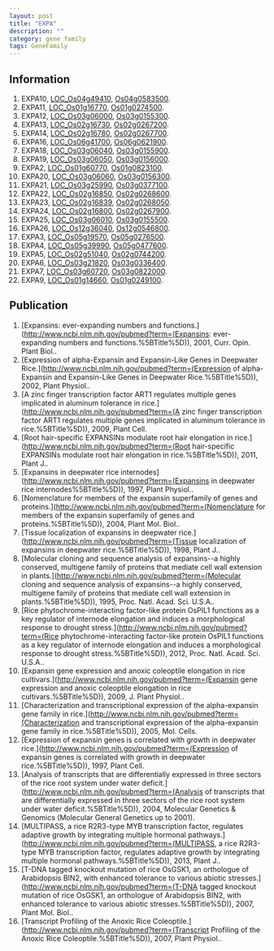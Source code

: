```yaml
---
layout: post
title: "EXPA"
description: ""
category: gene family
tags: GeneFamily
---
```


## Information
1. EXPA10, [LOC_Os04g49410](http://rice.plantbiology.msu.edu/cgi-bin/ORF_infopage.cgi?orf=LOC_Os04g49410), [Os04g0583500](http://rapdb.dna.affrc.go.jp/viewer/gbrowse_details/irgsp1?name=Os04g0583500).
2. EXPA11, [LOC_Os01g16770](http://rice.plantbiology.msu.edu/cgi-bin/ORF_infopage.cgi?orf=LOC_Os01g16770), [Os01g0274500](http://rapdb.dna.affrc.go.jp/viewer/gbrowse_details/irgsp1?name=Os01g0274500).
3. EXPA12, [LOC_Os03g06000](http://rice.plantbiology.msu.edu/cgi-bin/ORF_infopage.cgi?orf=LOC_Os03g06000), [Os03g0155300](http://rapdb.dna.affrc.go.jp/viewer/gbrowse_details/irgsp1?name=Os03g0155300).
4. EXPA13, [LOC_Os02g16730](http://rice.plantbiology.msu.edu/cgi-bin/ORF_infopage.cgi?orf=LOC_Os02g16730), [Os02g0267200](http://rapdb.dna.affrc.go.jp/viewer/gbrowse_details/irgsp1?name=Os02g0267200).
5. EXPA14, [LOC_Os02g16780](http://rice.plantbiology.msu.edu/cgi-bin/ORF_infopage.cgi?orf=LOC_Os02g16780), [Os02g0267700](http://rapdb.dna.affrc.go.jp/viewer/gbrowse_details/irgsp1?name=Os02g0267700).
6. EXPA16, [LOC_Os06g41700](http://rice.plantbiology.msu.edu/cgi-bin/ORF_infopage.cgi?orf=LOC_Os06g41700), [Os06g0621900](http://rapdb.dna.affrc.go.jp/viewer/gbrowse_details/irgsp1?name=Os06g0621900).
7. EXPA18, [LOC_Os03g06040](http://rice.plantbiology.msu.edu/cgi-bin/ORF_infopage.cgi?orf=LOC_Os03g06040), [Os03g0155900](http://rapdb.dna.affrc.go.jp/viewer/gbrowse_details/irgsp1?name=Os03g0155900).
8. EXPA19, [LOC_Os03g06050](http://rice.plantbiology.msu.edu/cgi-bin/ORF_infopage.cgi?orf=LOC_Os03g06050), [Os03g0156000](http://rapdb.dna.affrc.go.jp/viewer/gbrowse_details/irgsp1?name=Os03g0156000).
9. EXPA2, [LOC_Os01g60770](http://rice.plantbiology.msu.edu/cgi-bin/ORF_infopage.cgi?orf=LOC_Os01g60770), [Os01g0823100](http://rapdb.dna.affrc.go.jp/viewer/gbrowse_details/irgsp1?name=Os01g0823100).
10. EXPA20, [LOC_Os03g06060](http://rice.plantbiology.msu.edu/cgi-bin/ORF_infopage.cgi?orf=LOC_Os03g06060), [Os03g0156300](http://rapdb.dna.affrc.go.jp/viewer/gbrowse_details/irgsp1?name=Os03g0156300).
11. EXPA21, [LOC_Os03g25990](http://rice.plantbiology.msu.edu/cgi-bin/ORF_infopage.cgi?orf=LOC_Os03g25990), [Os03g0377100](http://rapdb.dna.affrc.go.jp/viewer/gbrowse_details/irgsp1?name=Os03g0377100).
12. EXPA22, [LOC_Os02g16850](http://rice.plantbiology.msu.edu/cgi-bin/ORF_infopage.cgi?orf=LOC_Os02g16850), [Os02g0268600](http://rapdb.dna.affrc.go.jp/viewer/gbrowse_details/irgsp1?name=Os02g0268600).
13. EXPA23, [LOC_Os02g16839](http://rice.plantbiology.msu.edu/cgi-bin/ORF_infopage.cgi?orf=LOC_Os02g16839), [Os02g0268050](http://rapdb.dna.affrc.go.jp/viewer/gbrowse_details/irgsp1?name=Os02g0268050).
14. EXPA24, [LOC_Os02g16800](http://rice.plantbiology.msu.edu/cgi-bin/ORF_infopage.cgi?orf=LOC_Os02g16800), [Os02g0267900](http://rapdb.dna.affrc.go.jp/viewer/gbrowse_details/irgsp1?name=Os02g0267900).
15. EXPA25, [LOC_Os03g06010](http://rice.plantbiology.msu.edu/cgi-bin/ORF_infopage.cgi?orf=LOC_Os03g06010), [Os03g0155500](http://rapdb.dna.affrc.go.jp/viewer/gbrowse_details/irgsp1?name=Os03g0155500).
16. EXPA26, [LOC_Os12g36040](http://rice.plantbiology.msu.edu/cgi-bin/ORF_infopage.cgi?orf=LOC_Os12g36040), [Os12g0546800](http://rapdb.dna.affrc.go.jp/viewer/gbrowse_details/irgsp1?name=Os12g0546800).
17. EXPA3, [LOC_Os05g19570](http://rice.plantbiology.msu.edu/cgi-bin/ORF_infopage.cgi?orf=LOC_Os05g19570), [Os05g0276500](http://rapdb.dna.affrc.go.jp/viewer/gbrowse_details/irgsp1?name=Os05g0276500).
18. EXPA4, [LOC_Os05g39990](http://rice.plantbiology.msu.edu/cgi-bin/ORF_infopage.cgi?orf=LOC_Os05g39990), [Os05g0477600](http://rapdb.dna.affrc.go.jp/viewer/gbrowse_details/irgsp1?name=Os05g0477600).
19. EXPA5, [LOC_Os02g51040](http://rice.plantbiology.msu.edu/cgi-bin/ORF_infopage.cgi?orf=LOC_Os02g51040), [Os02g0744200](http://rapdb.dna.affrc.go.jp/viewer/gbrowse_details/irgsp1?name=Os02g0744200).
20. EXPA6, [LOC_Os03g21820](http://rice.plantbiology.msu.edu/cgi-bin/ORF_infopage.cgi?orf=LOC_Os03g21820), [Os03g0336400](http://rapdb.dna.affrc.go.jp/viewer/gbrowse_details/irgsp1?name=Os03g0336400).
21. EXPA7, [LOC_Os03g60720](http://rice.plantbiology.msu.edu/cgi-bin/ORF_infopage.cgi?orf=LOC_Os03g60720), [Os03g0822000](http://rapdb.dna.affrc.go.jp/viewer/gbrowse_details/irgsp1?name=Os03g0822000).
22. EXPA9, [LOC_Os01g14660](http://rice.plantbiology.msu.edu/cgi-bin/ORF_infopage.cgi?orf=LOC_Os01g14660), [Os01g0249100](http://rapdb.dna.affrc.go.jp/viewer/gbrowse_details/irgsp1?name=Os01g0249100).

## Publication
1. [Expansins: ever-expanding numbers and functions.](http://www.ncbi.nlm.nih.gov/pubmed?term=(Expansins: ever-expanding numbers and functions.%5BTitle%5D)), 2001, Curr. Opin. Plant Biol..
2. [Expression of alpha-Expansin and Expansin-Like Genes in Deepwater Rice.](http://www.ncbi.nlm.nih.gov/pubmed?term=(Expression of alpha-Expansin and Expansin-Like Genes in Deepwater Rice.%5BTitle%5D)), 2002, Plant Physiol..
3. [A zinc finger transcription factor ART1 regulates multiple genes implicated in aluminum tolerance in rice.](http://www.ncbi.nlm.nih.gov/pubmed?term=(A zinc finger transcription factor ART1 regulates multiple genes implicated in aluminum tolerance in rice.%5BTitle%5D)), 2009, Plant Cell.
4. [Root hair-specific EXPANSINs modulate root hair elongation in rice.](http://www.ncbi.nlm.nih.gov/pubmed?term=(Root hair-specific EXPANSINs modulate root hair elongation in rice.%5BTitle%5D)), 2011, Plant J..
5. [Expansins in deepwater rice internodes](http://www.ncbi.nlm.nih.gov/pubmed?term=(Expansins in deepwater rice internodes%5BTitle%5D)), 1997, Plant Physiol..
6. [Nomenclature for members of the expansin superfamily of genes and proteins.](http://www.ncbi.nlm.nih.gov/pubmed?term=(Nomenclature for members of the expansin superfamily of genes and proteins.%5BTitle%5D)), 2004, Plant Mol. Biol..
7. [Tissue localization of expansins in deepwater rice.](http://www.ncbi.nlm.nih.gov/pubmed?term=(Tissue localization of expansins in deepwater rice.%5BTitle%5D)), 1998, Plant J..
8. [Molecular cloning and sequence analysis of expansins--a highly conserved, multigene family of proteins that mediate cell wall extension in plants.](http://www.ncbi.nlm.nih.gov/pubmed?term=(Molecular cloning and sequence analysis of expansins--a highly conserved, multigene family of proteins that mediate cell wall extension in plants.%5BTitle%5D)), 1995, Proc. Natl. Acad. Sci. U.S.A..
9. [Rice phytochrome-interacting factor-like protein OsPIL1 functions as a key regulator of internode elongation and induces a morphological response to drought stress.](http://www.ncbi.nlm.nih.gov/pubmed?term=(Rice phytochrome-interacting factor-like protein OsPIL1 functions as a key regulator of internode elongation and induces a morphological response to drought stress.%5BTitle%5D)), 2012, Proc. Natl. Acad. Sci. U.S.A..
10. [Expansin gene expression and anoxic coleoptile elongation in rice cultivars.](http://www.ncbi.nlm.nih.gov/pubmed?term=(Expansin gene expression and anoxic coleoptile elongation in rice cultivars.%5BTitle%5D)), 2009, J. Plant Physiol..
11. [Characterization and transcriptional expression of the alpha-expansin gene family in rice.](http://www.ncbi.nlm.nih.gov/pubmed?term=(Characterization and transcriptional expression of the alpha-expansin gene family in rice.%5BTitle%5D)), 2005, Mol. Cells.
12. [Expression of expansin genes is correlated with growth in deepwater rice.](http://www.ncbi.nlm.nih.gov/pubmed?term=(Expression of expansin genes is correlated with growth in deepwater rice.%5BTitle%5D)), 1997, Plant Cell.
13. [Analysis of transcripts that are differentially expressed in three sectors of the rice root system under water deficit.](http://www.ncbi.nlm.nih.gov/pubmed?term=(Analysis of transcripts that are differentially expressed in three sectors of the rice root system under water deficit.%5BTitle%5D)), 2004, Molecular Genetics & Genomics (Molecular General Genetics up to 2001).
14. [MULTIPASS, a rice R2R3-type MYB transcription factor, regulates adaptive growth by integrating multiple hormonal pathways.](http://www.ncbi.nlm.nih.gov/pubmed?term=(MULTIPASS, a rice R2R3-type MYB transcription factor, regulates adaptive growth by integrating multiple hormonal pathways.%5BTitle%5D)), 2013, Plant J..
15. [T-DNA tagged knockout mutation of rice OsGSK1, an orthologue of Arabidopsis BIN2, with enhanced tolerance to various abiotic stresses.](http://www.ncbi.nlm.nih.gov/pubmed?term=(T-DNA tagged knockout mutation of rice OsGSK1, an orthologue of Arabidopsis BIN2, with enhanced tolerance to various abiotic stresses.%5BTitle%5D)), 2007, Plant Mol. Biol..
16. [Transcript Profiling of the Anoxic Rice Coleoptile.](http://www.ncbi.nlm.nih.gov/pubmed?term=(Transcript Profiling of the Anoxic Rice Coleoptile.%5BTitle%5D)), 2007, Plant Physiol..


